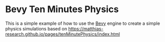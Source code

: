 # Bevy Ten Minutes Physics

This is a simple example of how to use the [Bevy](https://bevyengine.org/) engine to create a simple physics simulations
based on https://matthias-research.github.io/pages/tenMinutePhysics/index.html